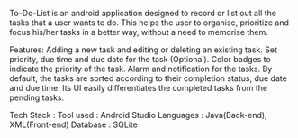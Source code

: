 To-Do-List is an android application designed to record or list out all the tasks that a user wants to do. This helps the user to organise, prioritize and focus his/her tasks in a better way, without a need to memorise them.

Features:
Adding a new task and editing or deleting an existing task.
Set priority, due time and due date for the task (Optional).
Color badges to indicate the priority of the task.
Alarm and notification for the tasks.
By default, the tasks are sorted according to their completion status, due date and due time.
Its UI easily differentiates the completed tasks from the pending tasks.

Tech Stack :
Tool used : Android Studio
Languages : Java(Back-end), XML(Front-end)
Database : SQLite

